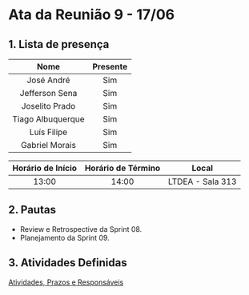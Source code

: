 # Ata da Reunião 9 - 17/06

## 1. Lista de presença

| Nome | Presente |
|:----:|:--------:|
| José André | Sim |
| Jefferson Sena | Sim |
| Joselito Prado | Sim |
| Tiago Albuquerque | Sim |
| Luís Filipe| Sim |
| Gabriel Morais | Sim |

| Horário de Início | Horário de Término | Local |
|:-----------------:|:------------------:|:-----:|
| 13:00 | 14:00 | LTDEA - Sala 313 |

## 2. Pautas

* Review e Retrospective da Sprint 08.
* Planejamento da Sprint 09.

## 3. Atividades Definidas

[Atividades, Prazos e Responsáveis](https://residenciaticbrisa.github.io/T2G7-Revista-Darcy/sprints/sprint09/planejamento/)